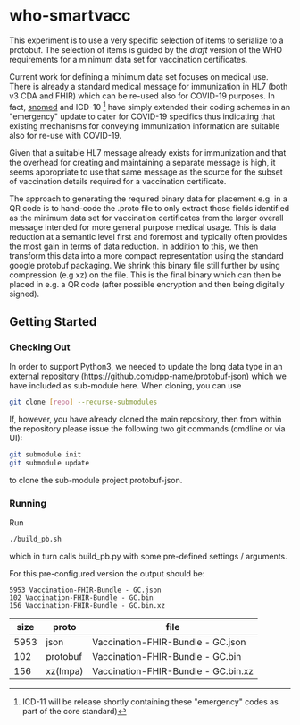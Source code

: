 # who-smartvacc

This experiment is to use a very specific selection of items to serialize to a protobuf.
The selection of items is guided by the *draft* version of the WHO requirements for a minimum data 
set for vaccination certificates.

Current work for defining a minimum data set focuses on medical use. There is already a standard
medical message for immunization in HL7 (both v3 CDA and FHIR) which can be re-used also for 
COVID-19 purposes. In fact, [snomed](https://www.snomed.org/) and ICD-10 [^1] have simply extended their coding schemes in an 
"emergency" update to cater for COVID-19 specifics thus indicating that existing mechanisms 
for conveying immunization information are suitable also for re-use with COVID-19.

Given that a suitable HL7 message already exists for immunization and that the overhead for 
creating and maintaining a separate message is high, it seems appropriate to use that same 
message as the source for the subset of vaccination details required for a vaccination certificate.

The approach to generating the required binary data for placement e.g. in a QR code is to 
hand-code the .proto file to only extract those fields identified as the minimum data set for 
vaccination certificates from the larger overall message intended for more general purpose medical 
usage. This is data reduction at a semantic level first and foremost and typically often provides 
the most gain in terms of data reduction. In addition to this, we then transform this data into a 
more compact representation using the standard google protobuf packaging. We shrink this binary 
file still further by using compression (e.g xz) on the file. This is the final binary which can 
then be placed in e.g. a QR code (after possible encryption and then being digitally signed).

## Getting Started

### Checking Out

In order to support Python3, we needed to update the long data type in an external repository
(https://github.com/dpp-name/protobuf-json) which we have included as sub-module here.
When cloning, you can use 

```bash
git clone [repo] --recurse-submodules
```

If, however, you have already cloned the main repository, then from within the repository please 
issue the following two git commands (cmdline or via UI):

```bash
git submodule init
git submodule update 
```

to clone the sub-module project protobuf-json.

### Running

Run 

```bash
./build_pb.sh
``` 
which in turn calls build_pb.py with some pre-defined settings / arguments.

For this pre-configured version the output should be:
```
5953 Vaccination-FHIR-Bundle - GC.json
102 Vaccination-FHIR-Bundle - GC.bin
156 Vaccination-FHIR-Bundle - GC.bin.xz
```


size | proto    | file 
-----|----------|-----------------------------
5953 | json     | Vaccination-FHIR-Bundle - GC.json
102  | protobuf | Vaccination-FHIR-Bundle - GC.bin
156  | xz(lmpa) |  Vaccination-FHIR-Bundle - GC.bin.xz


[^1]: ICD-11 will be release shortly containing these "emergency" codes as part of the core standard)
